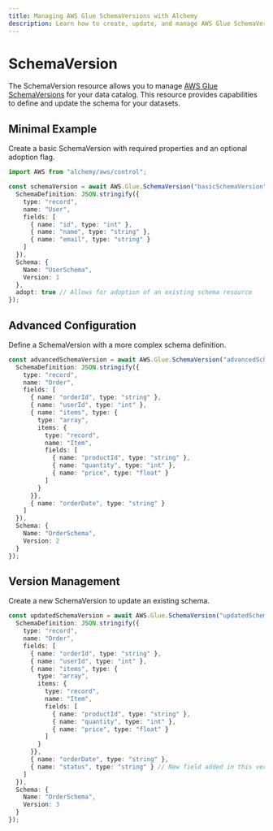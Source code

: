 ```yaml
---
title: Managing AWS Glue SchemaVersions with Alchemy
description: Learn how to create, update, and manage AWS Glue SchemaVersions using Alchemy Cloud Control.
---
```


# SchemaVersion

The SchemaVersion resource allows you to manage [AWS Glue SchemaVersions](https://docs.aws.amazon.com/glue/latest/userguide/) for your data catalog. This resource provides capabilities to define and update the schema for your datasets.

## Minimal Example

Create a basic SchemaVersion with required properties and an optional adoption flag.

```ts
import AWS from "alchemy/aws/control";

const schemaVersion = await AWS.Glue.SchemaVersion("basicSchemaVersion", {
  SchemaDefinition: JSON.stringify({
    type: "record",
    name: "User",
    fields: [
      { name: "id", type: "int" },
      { name: "name", type: "string" },
      { name: "email", type: "string" }
    ]
  }),
  Schema: {
    Name: "UserSchema",
    Version: 1
  },
  adopt: true // Allows for adoption of an existing schema resource
});
```

## Advanced Configuration

Define a SchemaVersion with a more complex schema definition.

```ts
const advancedSchemaVersion = await AWS.Glue.SchemaVersion("advancedSchemaVersion", {
  SchemaDefinition: JSON.stringify({
    type: "record",
    name: "Order",
    fields: [
      { name: "orderId", type: "string" },
      { name: "userId", type: "int" },
      { name: "items", type: {
        type: "array",
        items: {
          type: "record",
          name: "Item",
          fields: [
            { name: "productId", type: "string" },
            { name: "quantity", type: "int" },
            { name: "price", type: "float" }
          ]
        }
      }},
      { name: "orderDate", type: "string" }
    ]
  }),
  Schema: {
    Name: "OrderSchema",
    Version: 2
  }
});
```

## Version Management

Create a new SchemaVersion to update an existing schema.

```ts
const updatedSchemaVersion = await AWS.Glue.SchemaVersion("updatedSchemaVersion", {
  SchemaDefinition: JSON.stringify({
    type: "record",
    name: "Order",
    fields: [
      { name: "orderId", type: "string" },
      { name: "userId", type: "int" },
      { name: "items", type: {
        type: "array",
        items: {
          type: "record",
          name: "Item",
          fields: [
            { name: "productId", type: "string" },
            { name: "quantity", type: "int" },
            { name: "price", type: "float" }
          ]
        }
      }},
      { name: "orderDate", type: "string" },
      { name: "status", type: "string" } // New field added in this version
    ]
  }),
  Schema: {
    Name: "OrderSchema",
    Version: 3
  }
});
```
